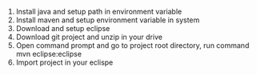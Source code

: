 1. Install java and setup path in environment variable
2. Install maven and setup environment variable in system
3. Download and setup eclipse
4. Download git project and unzip in your drive
5. Open command prompt and go to project root directory, run command mvn eclipse:eclipse
6. Import project in your eclispe
